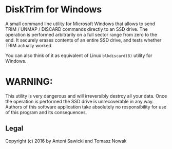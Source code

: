 DiskTrim for Windows
====================
A small command line utility for Microsoft Windows that allows to
send TRIM / UNMAP / DISCARD commands directly to an SSD drive.  The 
operation is performed arbitrarily on a full sector range from zero
to the end. It securely erases contents of an entire SSD drive, and
tests whether TRIM actually worked. 

You can also think of it as equivalent of Linux `blkdiscard(8)` utility for Windows.

# WARNING:
This utility is very dangerous and will irreversibly destroy all your data.
Once the operation is performed the SSD drive is unrecoverable in any way. 
Authors of this software application take absolutely no
responsibility for use of this program  and its consequences. 

## Legal
Copyright (c) 2016 by Antoni Sawicki and Tomasz Nowak
